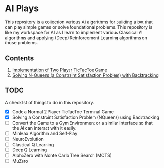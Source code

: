 # AI Plays

This repository is a collection various AI algorithms for building a bot that can play simple games or solve foundational problems. This repository is like my workspace for AI as I learn to implement various Classical AI algorithms and applying (Deep) Reinforcement Learning algorithms on those problems.

## Contents

1. [Implementation of Two Player TicTacToe Game](tictactoe/)
2. [Solving N-Queens (a Constraint Satisfaction Problem) with Backtracking](tictactoe/)

## TODO

A checklist of things to do in this repository.

- [x] Code a Normal 2 Player TicTacToe Terminal Game
- [x] Solving a Constraint Satisfaction Problem (NQueens) using Backtracking
- [ ] Convert the Game to a Gym Environment or a similar Interface so that the AI can interact with it easily.
- [ ] MinMax Algorithm and Self-Play
- [ ] NeuroEvolution
- [ ] Classical Q Learning
- [ ] Deep Q Learning
- [ ] AlphaZero with Monte Carlo Tree Search (MCTS)
- [ ] MuZero
